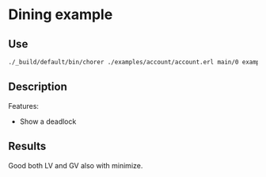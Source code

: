 # Dining example

## Use

```bash
./_build/default/bin/chorer ./examples/account/account.erl main/0 examples/account
```

## Description

Features:

- Show a deadlock

## Results

Good both LV and GV also with minimize.